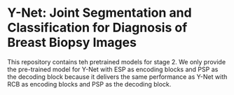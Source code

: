 # Y-Net: Joint Segmentation and Classification for Diagnosis of Breast Biopsy Images

This repository contains teh pretrained models for stage 2. We only provide the pre-trained model for Y-Net with ESP as encoding blocks and PSP as the decoding block because it delivers the same performance as Y-Net with RCB as encoding blocks and PSP as the decoding block.
